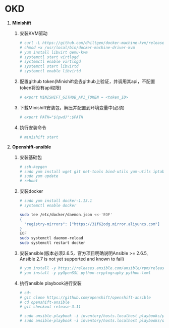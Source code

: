 # OKD

1. **Minishift**

   1. 安装KVM驱动
      ```bash 
      # curl -L https://github.com/dhiltgen/docker-machine-kvm/releases/download/v0.7.0/docker-machine-driver-kvm -o /usr/local/bin/docker-machine-driver-kvm
      # chmod +x /usr/local/bin/docker-machine-driver-kvm
      # yum install libvirt qemu-kvm
      # systemctl start virtlogd
      # systemctl enable virtlogd
      # systemctl start libvirtd
      # systemctl enable libvirtd
      ```
   
   2. 配置github token(Minishift会去github上验证，并调用其api，不配置token将没有api权限)
      ```bash
      # export MINISHIFT_GITHUB_API_TOKEN = <token_ID>
      ```
      
   3. 下载Minishift安装包，解压并配置到环境变量中(必须)
      ```bash
      # export PATH="$(pwd)":$PATH
      ```
   
   4. 执行安装命令
      ```bash
      # minishift start
      ```
      
2. **Openshift-ansible**
   1. 安装基础包
      ```bash 
      # ssh-keygen
      # sudo yum install wget git net-tools bind-utils yum-utils iptables-services bridge-utils bash-completion kexec-tools sos psacct
      # sudo yum update
      # reboot
      ```
   2. 安装docker
      ```bash 
      # sudo yum install docker-1.13.1
      # systemctl enable docker
      ```
      
      ```bash 
      sudo tee /etc/docker/daemon.json <<-'EOF'
      {
        "registry-mirrors": ["https://31f62odg.mirror.aliyuncs.com"]
      }
      EOF
      sudo systemctl daemon-reload
      sudo systemctl restart docker
      ```
      
   3. 安装ansible(版本必须2.6.5，官方项目明确说明Ansible >= 2.6.5, Ansible 2.7 is not yet supported and known to fail)
      ```bash 
      # yum install -y https://releases.ansible.com/ansible/rpm/release/epel-7-x86_64/ansible-2.6.5-1.el7.ans.noarch.rpm
      # yum install -y pyOpenSSL python-cryptography python-lxml
      ```
   
   4. 执行ansible playbook进行安装
      ```bash 
      # cd~
      # git clone https://github.com/openshift/openshift-ansible
      # cd openshift-ansible
      # git checkout release-3.11
      
      # sudo ansible-playbook -i inventory/hosts.localhost playbooks/prerequisites.yml
      # sudo ansible-playbook -i inventory/hosts.localhost playbooks/deploy_cluster.yml
      ```